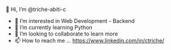 👋 Hi, I’m @triche-abiti-c

- 👀 I’m interested in Web Development - Backend
- 🌱 I’m currently learning Python
- 💞️ I’m looking to collaborate to learn more 
- 📫 How to reach me ... https://www.linkedin.com/in/ctriche/

<!---
triche-abiti-c/triche-abiti-c is a ✨ special ✨ repository because its `README.md` (this file) appears on your GitHub profile.
You can click the Preview link to take a look at your changes.
--->
